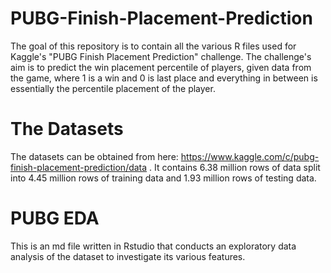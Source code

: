 # PUBG-Finish-Placement-Prediction
The goal of this repository is to contain all the various R files used for Kaggle's "PUBG Finish Placement Prediction" challenge.  The challenge's aim is to predict the win placement percentile of players, given data from the game, where 1 is a win and 0 is last place and everything in between is essentially the percentile placement of the player.

# The Datasets
The datasets can be obtained from here: https://www.kaggle.com/c/pubg-finish-placement-prediction/data .  It contains 6.38 million rows of data split into 4.45 million rows of training data and 1.93 million rows of testing data.  

# PUBG EDA
This is an md file written in Rstudio that conducts an exploratory data analysis of the dataset to investigate its various features.  
